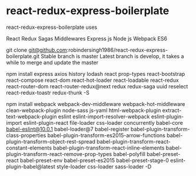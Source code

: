 # react-redux-express-boilerplate
react-redux-express-boilerplate uses 

React
Redux
Sagas
Middlewares
Express js
Node js
Webpack
ES6

git clone git@github.com:robindersingh1986/react-redux-express-boilerplate.git
Stable branch is master
Latest branch is develop, it takes a while to merge and update the master

npm install express axios history lodash react prop-types react-bootstrap react-compose react-dom react-hot-loader react-loadable react-redux react-router-dom react-router-redux@next redux redux-saga uuid reselect react-redux-toastr redux-thunk -S


npm install webpack webpack-dev-middleware webpack-hot-middleware clean-webpack-plugin node-sass js-yaml html-webpack-plugin extract-text-webpack-plugin eslint eslint-import-resolver-webpack eslint-plugin-import eslint-plugin-react file-loader css-loader concurrently babel-core babel-eslint@10.0.1 babel-loader@7 babel-register babel-plugin-transform-class-properties babel-plugin-transform-es2015-arrow-functions babel-plugin-transform-object-rest-spread babel-plugin-transform-react-constant-elements babel-plugin-transform-react-inline-elements babel-plugin-transform-react-remove-prop-types babel-polyfill babel-preset-react babel-preset-env babel-preset-es2015 babel-preset-stage-0 eslint-plugin-babel@latest style-loader css-loader sass-loader -D
